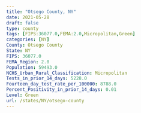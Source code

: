 ```yaml
---
title: "Otsego County, NY"
date: 2021-05-28
draft: false
type: county
tags: [FIPS:36077.0,FEMA:2.0,Micropolitan,Green]
categories: [NY]
County: Otsego County
State: NY
FIPS: 36077.0
FEMA_Region: 2.0
Population: 59493.0
NCHS_Urban_Rural_Classification: Micropolitan
Tests_in_prior_14_days: 5228.0
Fourteen_day_test_rate_per_100000: 8788.0
Percent_Positivity_in_prior_14_days: 0.01
Level: Green
url: /states/NY/otsego-county
---
```



